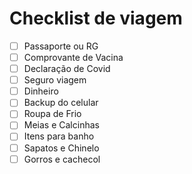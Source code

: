 # Checklist de viagem

* [ ] Passaporte ou RG
* [ ] Comprovante de Vacina
* [ ] Declaração de Covid  
* [ ] Seguro viagem
* [ ] Dinheiro 
* [ ] Backup do celular
* [ ] Roupa de Frio
* [ ] Meias e Calcinhas 
* [ ] Itens para banho 
* [ ] Sapatos e Chinelo
* [ ] Gorros e cachecol
